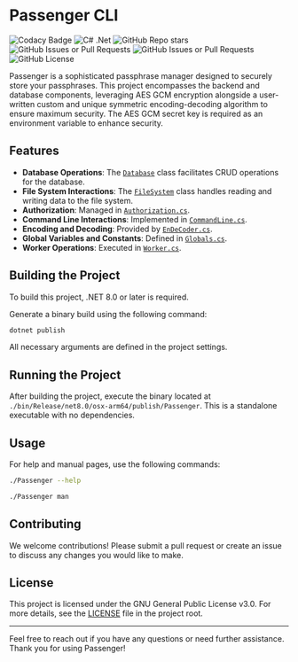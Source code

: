 # Passenger CLI

![Codacy Badge](https://app.codacy.com/project/badge/Grade/3ffd2277d4154220bc7477096f390f67)
![C# .Net](https://img.shields.io/badge/C%23-.Net_8.0-purple)
![GitHub Repo stars](https://img.shields.io/github/stars/Elagoht/Passenger-cli?style=flat)
![GitHub Issues or Pull Requests](https://img.shields.io/github/issues/Elagoht/Passenger-cli)
![GitHub Issues or Pull Requests](https://img.shields.io/github/issues-pr/Elagoht/Passenger-cli)
![GitHub License](https://img.shields.io/github/license/Elagoht/Passenger-cli)

Passenger is a sophisticated passphrase manager designed to securely store your passphrases. This project encompasses the backend and database components, leveraging AES GCM encryption alongside a user-written custom and unique symmetric encoding-decoding algorithm to ensure maximum security. The AES GCM secret key is required as an environment variable to enhance security.

## Features

- **Database Operations**: The [`Database`](DataBase.cs) class facilitates CRUD operations for the database.
- **File System Interactions**: The [`FileSystem`](FileSystem.cs) class handles reading and writing data to the file system.
- **Authorization**: Managed in [`Authorization.cs`](Authorization.cs).
- **Command Line Interactions**: Implemented in [`CommandLine.cs`](CommandLine.cs).
- **Encoding and Decoding**: Provided by [`EnDeCoder.cs`](EnDeCoder.cs).
- **Global Variables and Constants**: Defined in [`Globals.cs`](Globals.cs).
- **Worker Operations**: Executed in [`Worker.cs`](Worker.cs).

## Building the Project

To build this project, .NET 8.0 or later is required.

Generate a binary build using the following command:

```sh
dotnet publish
```

All necessary arguments are defined in the project settings.

## Running the Project

After building the project, execute the binary located at `./bin/Release/net8.0/osx-arm64/publish/Passenger`. This is a standalone executable with no dependencies.

## Usage

For help and manual pages, use the following commands:

```sh
./Passenger --help
```

```sh
./Passenger man
```

## Contributing

We welcome contributions! Please submit a pull request or create an issue to discuss any changes you would like to make.

## License

This project is licensed under the GNU General Public License v3.0. For more details, see the [LICENSE](LICENSE) file in the project root.

---

Feel free to reach out if you have any questions or need further assistance. Thank you for using Passenger!
